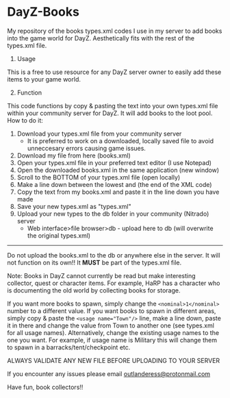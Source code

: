 # DayZ-Books
My repository of the books types.xml codes I use in my server to add books into the game world for DayZ. Aesthetically fits with the rest of the types.xml file.

1. Usage

This is a free to use resource for any DayZ server owner to easily add these items to your game world.

2. Function

This code functions by copy & pasting the text into your own types.xml file within your community server for DayZ. It will add books to the loot pool.
How to do it:
1. Download your types.xml file from your community server
   - It is preferred to work on a downloaded, locally saved file to avoid unneccesary errors causing game issues.
2. Download my file from here (books.xml)
3. Open your types.xml file in your preferred text editor (I use Notepad)
4. Open the downloaded books.xml in the same application (new window)
5. Scroll to the BOTTOM of your types.xml file (open locally)
6. Make a line down between the lowest </type> and </types> (the end of the XML code)
7. Copy the text from my books.xml and paste it in the line down you have made
8. Save your new types.xml as "types.xml"
9. Upload your new types to the db folder in your community (Nitrado) server
   - Web interface>file browser>db - upload here to db (will overwrite the original types.xml)
-----------------------------------------------------------------------------------------------------------------------------
Do not upload the books.xml to the db or anywhere else in the server. It will not function on its own!! It **MUST** be part of the types.xml file.

Note: Books in DayZ cannot currently be read but make interesting collector, quest or character items. For example, HaRP has a character who is documenting the old world by collecting books for storage.

If you want more books to spawn, simply change the `<nominal>1</nominal>` number to a different value.
If you want books to spawn in different areas, simply copy & paste the `<usage name="Town"/>` line, make a line down, paste it in there and change the value from Town to another one (see types.xml for all usage names). Alternatively, change the existing usage names to the one you want. For example, if usage name is Military this will change them to spawn in a barracks/tent/checkpoint etc.

ALWAYS VALIDATE ANY NEW FILE BEFORE UPLOADING TO YOUR SERVER

If you encounter any issues please email outlanderess@protonmail.com

Have fun, book collectors!!
